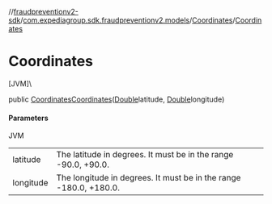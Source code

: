 //[fraudpreventionv2-sdk](../../../index.md)/[com.expediagroup.sdk.fraudpreventionv2.models](../index.md)/[Coordinates](index.md)/[Coordinates](-coordinates.md)

# Coordinates

[JVM]\

public [Coordinates](index.md)[Coordinates](-coordinates.md)([Double](https://docs.oracle.com/javase/8/docs/api/java/lang/Double.html)latitude, [Double](https://docs.oracle.com/javase/8/docs/api/java/lang/Double.html)longitude)

#### Parameters

JVM

| | |
|---|---|
| latitude | The latitude in degrees. It must be in the range -90.0, +90.0. |
| longitude | The longitude in degrees. It must be in the range -180.0, +180.0. |
